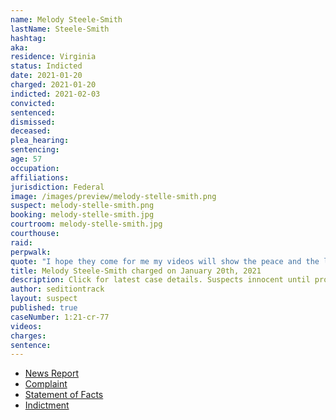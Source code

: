 ```yaml
---
name: Melody Steele-Smith
lastName: Steele-Smith
hashtag:
aka:
residence: Virginia
status: Indicted
date: 2021-01-20
charged: 2021-01-20
indicted: 2021-02-03
convicted: 
sentenced: 
dismissed: 
deceased:
plea_hearing:
sentencing:
age: 57
occupation:
affiliations:
jurisdiction: Federal
image: /images/preview/melody-stelle-smith.png
suspect: melody-stelle-smith.png
booking: melody-stelle-smith.jpg
courtroom: melody-stelle-smith.jpg
courthouse:
raid:
perpwalk:
quote: "I hope they come for me my videos will show the peace and the lies on the news."
title: Melody Steele-Smith charged on January 20th, 2021
description: Click for latest case details. Suspects innocent until proven guilty.
author: seditiontrack
layout: suspect
published: true
caseNumber: 1:21-cr-77
videos:
charges:
sentence:
---
```

- [News Report](https://www.msn.com/en-us/news/crime/gloucester-woman-arrested-after-photos-show-her-inside-us-capitol-during-riot/ar-BB1dzAz3)
- [Complaint](https://www.justice.gov/file/1360206/download)
- [Statement of Facts](https://www.justice.gov/opa/file/1360206/download)
- [Indictment](https://www.justice.gov/usao-dc/case-multi-defendant/file/1366136/download)
